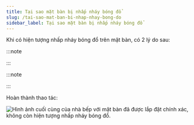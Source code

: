 ```yaml
---
title: Tại sao mặt bàn bị nhấp nháy bóng đổ
slug: /tai-sao-mat-ban-bi-nhap-nhay-bong-do
sidebar_label: Tại sao mặt bàn bị nhấp nháy bóng đổ
---
```


Khi có hiện tượng nhấp nháy bóng đổ trên mặt bàn, có 2 lý do sau:

:::note

:::

:::note

:::

Hoàn thành thao tác:

![Hình ảnh cuối cùng của nhà bếp với mặt bàn đã được lắp đặt chính xác, không còn hiện tượng nhấp nháy bóng đổ.](https://storage.googleapis.com/jegavn_kb/images/afa948be-7b5f-476b-9e38-123f4ebe187e.png)